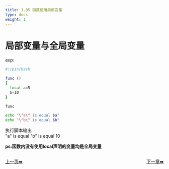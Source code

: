 ```yaml
---
title: 1.05 函数使用局部变量   
type: docs
weight: 1
---
```


# 局部变量与全局变量   
exp:
```bash
#!/bin/bash

func ()
{
  local a=5
  b=10
}

func

echo "\"a\" is equal $a"
echo "\"b\" is equal $b"
```   
执行脚本输出     
"a" is equal 
"b" is equal 10    

**ps:函数内没有使用local声明的变量均是全局变量**   

<div style="display: flex;justify-content: space-between;align-items: center;">
<p><a href="https://books.linuxwt.com/linuxwtabs/ChapterOne/Fuza_Function3">上一页➡️</a></p>
<p><a href="https://books.linuxwt.com/linuxwtabs/ChapterTwo">下一章➡️</a></p>
</div>